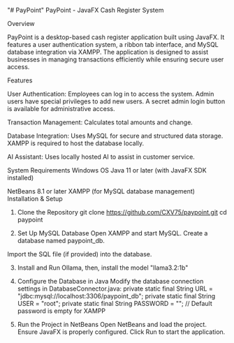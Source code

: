 "# PayPoint" 
PayPoint - JavaFX Cash Register System

Overview

PayPoint is a desktop-based cash register application built using JavaFX. It features a user authentication system, a ribbon tab interface, and MySQL database integration via XAMPP. The application is designed to assist businesses in managing transactions efficiently while ensuring secure user access.

Features

User Authentication:
Employees can log in to access the system.
Admin users have special privileges to add new users.
A secret admin login button is available for administrative access.

Transaction Management:
Calculates total amounts and change.

Database Integration:
Uses MySQL for secure and structured data storage.
XAMPP is required to host the database locally.

AI Assistant:
Uses locally hosted AI to assist in customer service.

System Requirements
Windows OS
Java 11 or later (with JavaFX SDK installed)

NetBeans 8.1 or later
XAMPP (for MySQL database management)
Installation & Setup

1. Clone the Repository
 git clone https://github.com/CXV75/paypoint.git
 cd paypoint

2. Set Up MySQL Database
Open XAMPP and start MySQL.
Create a database named paypoint_db.

Import the SQL file (if provided) into the database.

3. Install and Run Ollama, then, install the model "llama3.2:1b"

4. Configure the Database in Java
Modify the database connection settings in DatabaseConnector.java:
private static final String URL = "jdbc:mysql://localhost:3306/paypoint_db";
private static final String USER = "root";
private static final String PASSWORD = ""; // Default password is empty for XAMPP

5. Run the Project in NetBeans
Open NetBeans and load the project.
Ensure JavaFX is properly configured.
Click Run to start the application.
